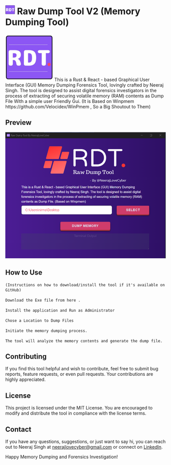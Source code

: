 # <img src="src-tauri/icons/Square310x310Logo.png " width="30" height="30" /> Raw Dump Tool V2 (Memory Dumping Tool)

<img src="src-tauri/icons/Square310x310Logo.png " width="150" height="150" />
This is a Rust & React - based Graphical User Interface (GUI) Memory Dumping Forensics Tool, lovingly crafted by Neeraj Singh. The tool is designed to assist digital forensics investigators in the process of extracting of securing volatile memory (RAM) contents as Dump File With a simple user Friendly Gui. (It is Based on Winpmem https://github.com/Velocidex/WinPmem , So a Big Shoutout to Them)


## Preview 

![](screenshot/image.png) 

## How to Use

    (Instructions on how to download/install the tool if it's available on GitHub)

    Download the Exe file from here . 

    Install the application and Run as Administrator 
    
    Chose a Location to Dump Files
    
    Initiate the memory dumping process.

    The tool will analyze the memory contents and generate the dump file.



## Contributing

If you find this tool helpful and wish to contribute, feel free to submit bug reports, feature requests, or even pull requests. Your contributions are highly appreciated.

## License

This project is licensed under the MIT License. You are encouraged to modify and distribute the tool in compliance with the license terms.

## Contact

If you have any questions, suggestions, or just want to say hi, you can reach out to Neeraj Singh at neerajlovecyber@gmail.com or connect on [LinkedIn](https://www.linkedin.com/in/neerajlovecyber/).

Happy Memory Dumping and Forensics Investigation!
